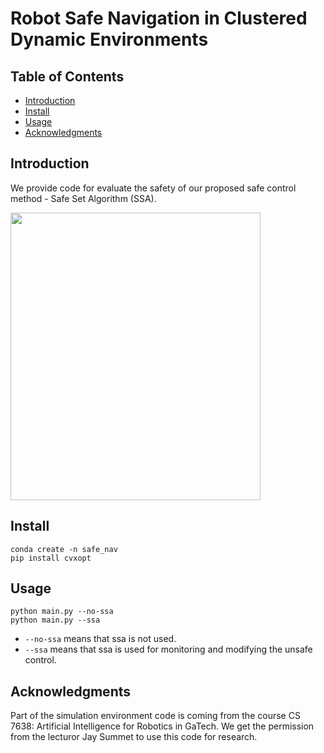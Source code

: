 # Robot Safe Navigation in Clustered Dynamic Environments

## Table of Contents
- [Introduction](#Introduction)
- [Install](#install)
- [Usage](#usage)
- [Acknowledgments](#Acknowledgments)

## Introduction
We provide code for evaluate the safety of our proposed safe control method - Safe Set Algorithm (SSA).

<img src="docs/SSA_RL.gif" width="400" height="460">

## Install

```
conda create -n safe_nav
pip install cvxopt
```

## Usage

```
python main.py --no-ssa
python main.py --ssa
```
- `--no-ssa` means that ssa is not used.
- `--ssa` means that ssa is used for monitoring and modifying the unsafe control.


## Acknowledgments
Part of the simulation environment code is coming from the course CS 7638: Artificial Intelligence for Robotics in GaTech. We get the permission from the lecturor Jay Summet to use this code for research.
